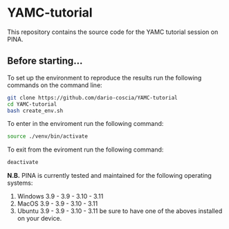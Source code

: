 # YAMC-tutorial
This repository contains the source code for the YAMC tutorial session on PINA.

## Before starting...
To set up the environment to reproduce the results run the following commands on the command line:
```bash
git clone https://github.com/dario-coscia/YAMC-tutorial
cd YAMC-tutorial
bash create_env.sh
```
To enter in the enviroment run the following command:
```bash
source ./venv/bin/activate
```
To exit from the eviroment run the following command:
```bash
deactivate
```
**N.B.**
PINA is currently tested and maintained for the following operating systems:
1. Windows 3.9 - 3.9 - 3.10 - 3.11
2. MacOS 3.9 - 3.9 - 3.10 - 3.11
3. Ubuntu 3.9 - 3.9 - 3.10 - 3.11
be sure to have one of the aboves installed on your device.
